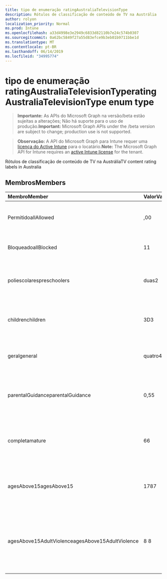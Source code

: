 ```yaml
---
title: tipo de enumeração ratingAustraliaTelevisionType
description: Rótulos de classificação de conteúdo de TV na Austrália
author: rolyon
localization_priority: Normal
ms.prod: Intune
ms.openlocfilehash: a33d4998e3e2949c6833d82110b7e24c574b0307
ms.sourcegitcommit: 0a62bc5849f27a55d83efce9b3eb01b9711bbe1d
ms.translationtype: MT
ms.contentlocale: pt-BR
ms.lasthandoff: 06/14/2019
ms.locfileid: "34995774"
---
```

# <a name="ratingaustraliatelevisiontype-enum-type"></a><span data-ttu-id="7655f-103">tipo de enumeração ratingAustraliaTelevisionType</span><span class="sxs-lookup"><span data-stu-id="7655f-103">ratingAustraliaTelevisionType enum type</span></span>

> <span data-ttu-id="7655f-104">**Importante:** As APIs do Microsoft Graph na versão/beta estão sujeitas a alterações; Não há suporte para o uso de produção.</span><span class="sxs-lookup"><span data-stu-id="7655f-104">**Important:** Microsoft Graph APIs under the /beta version are subject to change; production use is not supported.</span></span>

> <span data-ttu-id="7655f-105">**Observação:** A API do Microsoft Graph para Intune requer uma [licença do Active Intune](https://go.microsoft.com/fwlink/?linkid=839381) para o locatário.</span><span class="sxs-lookup"><span data-stu-id="7655f-105">**Note:** The Microsoft Graph API for Intune requires an [active Intune license](https://go.microsoft.com/fwlink/?linkid=839381) for the tenant.</span></span>

<span data-ttu-id="7655f-106">Rótulos de classificação de conteúdo de TV na Austrália</span><span class="sxs-lookup"><span data-stu-id="7655f-106">TV content rating labels in Australia</span></span>

## <a name="members"></a><span data-ttu-id="7655f-107">Membros</span><span class="sxs-lookup"><span data-stu-id="7655f-107">Members</span></span>
|<span data-ttu-id="7655f-108">Membro</span><span class="sxs-lookup"><span data-stu-id="7655f-108">Member</span></span>|<span data-ttu-id="7655f-109">Valor</span><span class="sxs-lookup"><span data-stu-id="7655f-109">Value</span></span>|<span data-ttu-id="7655f-110">Descrição</span><span class="sxs-lookup"><span data-stu-id="7655f-110">Description</span></span>|
|:---|:---|:---|
|<span data-ttu-id="7655f-111">Permitido</span><span class="sxs-lookup"><span data-stu-id="7655f-111">allAllowed</span></span>|<span data-ttu-id="7655f-112">,0</span><span class="sxs-lookup"><span data-stu-id="7655f-112">0</span></span>|<span data-ttu-id="7655f-113">Valor padrão, permitir todos os programas de TV</span><span class="sxs-lookup"><span data-stu-id="7655f-113">Default value, allow all TV shows content</span></span>|
|<span data-ttu-id="7655f-114">Bloqueado</span><span class="sxs-lookup"><span data-stu-id="7655f-114">allBlocked</span></span>|<span data-ttu-id="7655f-115">1</span><span class="sxs-lookup"><span data-stu-id="7655f-115">1</span></span>|<span data-ttu-id="7655f-116">Não permitir que qualquer TV mostre conteúdo</span><span class="sxs-lookup"><span data-stu-id="7655f-116">Do not allow any TV shows content</span></span>|
|<span data-ttu-id="7655f-117">poliescolares</span><span class="sxs-lookup"><span data-stu-id="7655f-117">preschoolers</span></span>|<span data-ttu-id="7655f-118">duas</span><span class="sxs-lookup"><span data-stu-id="7655f-118">2</span></span>|<span data-ttu-id="7655f-119">A classificação P destina-se a preaulas</span><span class="sxs-lookup"><span data-stu-id="7655f-119">The P classification is intended for preschoolers</span></span>|
|<span data-ttu-id="7655f-120">children</span><span class="sxs-lookup"><span data-stu-id="7655f-120">children</span></span>|<span data-ttu-id="7655f-121">3D</span><span class="sxs-lookup"><span data-stu-id="7655f-121">3</span></span>|<span data-ttu-id="7655f-122">A classificação de C destina-se a crianças com menos de 14</span><span class="sxs-lookup"><span data-stu-id="7655f-122">The C classification is intended for children under 14</span></span>|
|<span data-ttu-id="7655f-123">geral</span><span class="sxs-lookup"><span data-stu-id="7655f-123">general</span></span>|<span data-ttu-id="7655f-124">quatro</span><span class="sxs-lookup"><span data-stu-id="7655f-124">4</span></span>|<span data-ttu-id="7655f-125">A classificação G é adequada para todas as idades</span><span class="sxs-lookup"><span data-stu-id="7655f-125">The G classification is suitable for all ages</span></span>|
|<span data-ttu-id="7655f-126">parentalGuidance</span><span class="sxs-lookup"><span data-stu-id="7655f-126">parentalGuidance</span></span>|<span data-ttu-id="7655f-127">0,5</span><span class="sxs-lookup"><span data-stu-id="7655f-127">5</span></span>|<span data-ttu-id="7655f-128">A classificação PG é recomendada para visualizadores jovens</span><span class="sxs-lookup"><span data-stu-id="7655f-128">The PG classification is recommended for young viewers</span></span>|
|<span data-ttu-id="7655f-129">completa</span><span class="sxs-lookup"><span data-stu-id="7655f-129">mature</span></span>|<span data-ttu-id="7655f-130">6</span><span class="sxs-lookup"><span data-stu-id="7655f-130">6</span></span>|<span data-ttu-id="7655f-131">A classificação M é recomendada para visualizadores mais de 15</span><span class="sxs-lookup"><span data-stu-id="7655f-131">The M classification is recommended for viewers over 15</span></span>|
|<span data-ttu-id="7655f-132">agesAbove15</span><span class="sxs-lookup"><span data-stu-id="7655f-132">agesAbove15</span></span>|<span data-ttu-id="7655f-133">178</span><span class="sxs-lookup"><span data-stu-id="7655f-133">7</span></span>|<span data-ttu-id="7655f-134">A classificação MA15 + não é adequada para visualizadores abaixo de 15</span><span class="sxs-lookup"><span data-stu-id="7655f-134">The MA15+ classification is not suitable for viewers under 15</span></span>|
|<span data-ttu-id="7655f-135">agesAbove15AdultViolence</span><span class="sxs-lookup"><span data-stu-id="7655f-135">agesAbove15AdultViolence</span></span>|<span data-ttu-id="7655f-136">8 </span><span class="sxs-lookup"><span data-stu-id="7655f-136">8</span></span>|<span data-ttu-id="7655f-137">A classificação AV15 + não é adequada para visualizadores sob 15, específico violência adulto</span><span class="sxs-lookup"><span data-stu-id="7655f-137">The AV15+ classification is not suitable for viewers under 15, adult violence-specific</span></span>|






